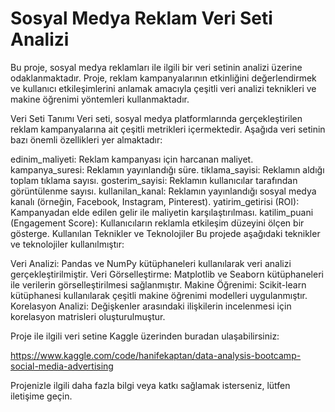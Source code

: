 # Sosyal Medya Reklam Veri Seti Analizi
Bu proje, sosyal medya reklamları ile ilgili bir veri setinin analizi üzerine odaklanmaktadır. Proje, reklam kampanyalarının etkinliğini değerlendirmek ve kullanıcı etkileşimlerini anlamak amacıyla çeşitli veri analizi teknikleri ve makine öğrenimi yöntemleri kullanmaktadır.

Veri Seti Tanımı
Veri seti, sosyal medya platformlarında gerçekleştirilen reklam kampanyalarına ait çeşitli metrikleri içermektedir. Aşağıda veri setinin bazı önemli özellikleri yer almaktadır:

edinim_maliyeti: Reklam kampanyası için harcanan maliyet.
kampanya_suresi: Reklamın yayınlandığı süre.
tiklama_sayisi: Reklamın aldığı toplam tıklama sayısı.
gosterim_sayisi: Reklamın kullanıcılar tarafından görüntülenme sayısı.
kullanilan_kanal: Reklamın yayınlandığı sosyal medya kanalı (örneğin, Facebook, Instagram, Pinterest).
yatirim_getirisi (ROI): Kampanyadan elde edilen gelir ile maliyetin karşılaştırılması.
katilim_puani (Engagement Score): Kullanıcıların reklamla etkileşim düzeyini ölçen bir gösterge.
Kullanılan Teknikler ve Teknolojiler
Bu projede aşağıdaki teknikler ve teknolojiler kullanılmıştır:

Veri Analizi: Pandas ve NumPy kütüphaneleri kullanılarak veri analizi gerçekleştirilmiştir.
Veri Görselleştirme: Matplotlib ve Seaborn kütüphaneleri ile verilerin görselleştirilmesi sağlanmıştır.
Makine Öğrenimi: Scikit-learn kütüphanesi kullanılarak çeşitli makine öğrenimi modelleri uygulanmıştır.
Korelasyon Analizi: Değişkenler arasındaki ilişkilerin incelenmesi için korelasyon matrisleri oluşturulmuştur.



Proje ile ilgili veri setine Kaggle üzerinden buradan ulaşabilirsiniz:

https://www.kaggle.com/code/hanifekaptan/data-analysis-bootcamp-social-media-advertising

Projenizle ilgili daha fazla bilgi veya katkı sağlamak isterseniz, lütfen iletişime geçin.
